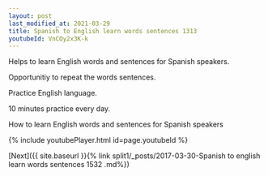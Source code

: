 ```yaml
---
layout: post
last_modified_at: 2021-03-29
title: Spanish to English learn words sentences 1313 
youtubeId: VnCOy2x3K-k
---
```

 
 
Helps to learn English words and sentences for Spanish speakers.

Opportunitiy to repeat the words sentences. 

Practice English language. 
 
10 minutes practice every day. 
 
How to learn English words and sentences for Spanish speakers 
 
{% include youtubePlayer.html id=page.youtubeId %}
 
 
[Next]({{ site.baseurl }}{% link  split1/_posts/2017-03-30-Spanish to english learn words sentences 1532 .md%})
 
